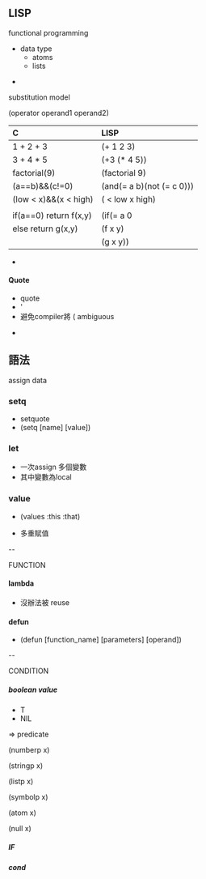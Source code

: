 ## LISP

functional programming

* data type 
  * atoms
  * lists

-

substitution model

\(operator operand1 operand2\)

| C | LISP |
| :--- | :--- |
| 1 + 2 + 3 | \(+ 1 2 3\) |
| 3 + 4 \* 5 | \(+3 \(\* 4 5\)\) |
| factorial\(9\) | \(factorial 9\) |
| \(a==b\)&&\(c!=0\) | \(and\(= a b\)\(not \(= c 0\)\)\) |
| \(low &lt; x\)&&\(x &lt; high\) | \( &lt; low x high\) |
|  |  |
| if\(a==0\) return f\(x,y\) | \(if\(= a 0 |
| else return g\(x,y\) | \(f x y\) |
|  | \(g x y\)\) |

-

#### Quote

* quote
* '
* 避免compiler將 \( ambiguous

-

## 語法

assign data

### setq

* setquote
* \(setq \[name\] \[value\]\)

### let

* 一次assign 多個變數
* 其中變數為local

### value

* \(values :this :that\)

* 多重賦值

--

FUNCTION

#### lambda

* 沒辦法被 reuse

#### defun

* \(defun \[function\_name\] \[parameters\] \[operand\]\)

--

CONDITION

##### boolean value

* T
* NIL

=&gt; predicate

\(numberp x\)

\(stringp x\)

\(listp x\)

\(symbolp x\)

\(atom x\)

\(null x\)



##### IF



##### cond



